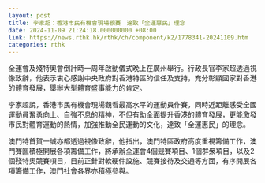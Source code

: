 ```yaml
---
layout: post
title: 李家超：香港市民有機會現場觀賽　達致「全運惠民」理念
date: 2024-11-09 21:24:18.000000000 +08:00
link: https://news.rthk.hk/rthk/ch/component/k2/1778341-20241109.htm
categories: rthk
---
```


全運會及殘特奧會倒計時一周年啟動儀式晚上在廣州舉行。行政長官李家超透過視像致辭，他表示衷心感謝中央政府對香港特區的信任及支持，充分彰顯國家對香港的體育發展，舉辦大型體育盛事能力的肯定。

李家超說，香港市民有機會現場觀看最高水平的運動員作賽，同時近距離感受全國運動員奮勇向上、自強不息的精神，不但有助全面提升香港的體育發展，更能激發市民對體育運動的熱情，加強推動全民運動的文化，達致「全運惠民」的理念。

澳門特首賀一誠亦都透過視像致辭，他指出，澳門特區政府高度重視籌備工作，澳門賽區積極開展各項籌備工作，將承辦全運會4個競賽項目、1個群衆項目，以及2個殘特奧競賽項目，目前正針對軟硬件設施、競賽接待及交通等方面，有序開展各項籌備工作，澳門社會各界亦積極參與。
